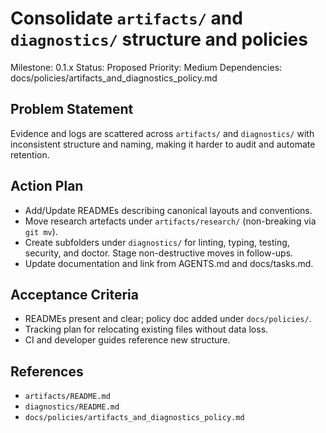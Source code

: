 # Consolidate `artifacts/` and `diagnostics/` structure and policies
Milestone: 0.1.x
Status: Proposed
Priority: Medium
Dependencies: docs/policies/artifacts_and_diagnostics_policy.md

## Problem Statement
Evidence and logs are scattered across `artifacts/` and `diagnostics/` with inconsistent structure and naming, making it harder to audit and automate retention.

## Action Plan
- Add/Update READMEs describing canonical layouts and conventions.
- Move research artefacts under `artifacts/research/` (non-breaking via `git mv`).
- Create subfolders under `diagnostics/` for linting, typing, testing, security, and doctor. Stage non-destructive moves in follow-ups.
- Update documentation and link from AGENTS.md and docs/tasks.md.

## Acceptance Criteria
- READMEs present and clear; policy doc added under `docs/policies/`.
- Tracking plan for relocating existing files without data loss.
- CI and developer guides reference new structure.

## References
- `artifacts/README.md`
- `diagnostics/README.md`
- `docs/policies/artifacts_and_diagnostics_policy.md`

